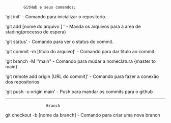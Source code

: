             GitHub e seus comandos;

'git init' - Comando para inicializar o repositorio.

'git add [nome do arquivo ] ' - Manda os arquivos para a area de stading(processo de espera)

'git status' - Comando para ver o status do commit.

'git commit -m [titulo do arquivo]' - Comando para dar titulo ao commit.

'git branch -M ''main" - Comando para mudar a nomeclatura {master to main}

'git remote add origin [URL do commit]' - Comando para fazer a conexão dos repositorios 

'git push -u origin main' - Push para mandar os commits para o github

---------------------------------------------
                      Branch

git checkout -b [nome da branch] - Comando para criar uma nova branch